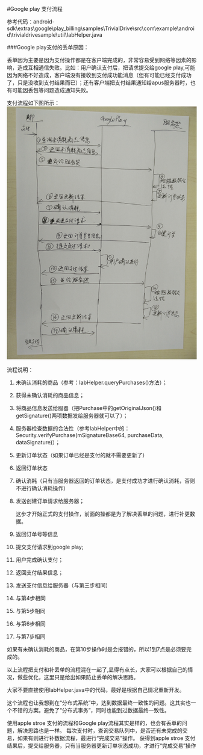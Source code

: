 #Google play 支付流程

参考代码：android-sdk\extras\google\play_billing\samples\TrivialDrive\src\com\example\android\trivialdrivesample\util\IabHelper.java

###Google play支付的丢单原因：

丢单因为主要是因为支付操作都是在客户端完成的，非常容易受到网络等因素的影响，造成互相通信失败。比如：用户确认支付后，把请求提交给google play,可能因为网络不好造成，客户端没有接收到支付成功能消息（但有可能已经支付成功了，只是没收到支付结果而已）；还有客户端把支付结果通知给apus服务器时，也有可能因丢包等问题造成通知失败。

支付流程如下图所示：
![Alt 支付流程](flow.jpg "支付流程")

流程说明：

1. 未确认消耗的商品（参考：IabHelper.queryPurchases()方法）；
2. 获得未确认消耗的商品信息；
3. 将商品信息发送给服器（把Purchase中的getOriginalJson()和getSignature()两项数据发给服务器就可以了）；
4. 服务器检查数据的合法性（参考IabHelper中的：Security.verifyPurchase(mSignatureBase64, purchaseData, dataSignature)）；
5. 更新订单状态（如果订单已经是支付的就不需要更新了）
6. 返回订单状态
7. 确认消耗（只有当服务器返回的订单状态，是支付成功才进行确认消耗，否则不进行确认消耗操作）
8. 发送创建订单请求给服务器；

    这步才开始正式的支付操作，前面的操都是为了解决丢单的问题，进行补更数据。
9. 返回订单号等信息
10. 提交支付请求到google play; 
11. 用户完成确认支付；
12. 返回支付结果信息；
13. 发送支付信息给服务器（与第三步相同）
14. 与第4步相同
15. 与第5步相同
16. 与第6步相同
17. 与第7步相同

如果有未确认消耗的商品，在第10步操作时是会报错的，所以1到7点是必须要完成的。

以上流程把支付和补丢单的流程混在一起了,显得有点长，大家可以根据自己的情况，做些优化，这里只是给出如果防止丢单的解决思路。

大家不要直接使用IabHelper.java中的代码，最好是根据自己情况重新开发。

这个流程也让我想到在“分布式系统”中，达到数据最终一致性的问题。这其实也一个不错的方案。避免了“分布式事务”，同时也能到过数据最终一致性。


使用apple stroe 支付的流程和Google play流程其实是样的，也会有丢单的问题，解决思路也是一样。
每次支付时，查询交易队列中，是否还有未完成的交易，如果有则进行补数据流程，最进行“完成交易”操作。
获得到apple stroe 支付结果后，提交给服务器，只有当服务器更新订单状态成功，才进行“完成交易”操作
